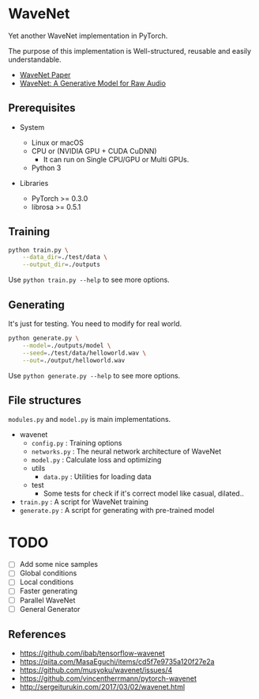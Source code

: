 # WaveNet

Yet another WaveNet implementation in PyTorch.

The purpose of this implementation is Well-structured, reusable and easily understandable.

- [WaveNet Paper](https://arxiv.org/pdf/1609.03499.pdf)
- [WaveNet: A Generative Model for Raw Audio](https://deepmind.com/blog/wavenet-generative-model-raw-audio/)

## Prerequisites

- System
    - Linux or macOS
    - CPU or (NVIDIA GPU + CUDA CuDNN)
        - It can run on Single CPU/GPU or Multi GPUs.
    - Python 3

- Libraries
    - PyTorch >= 0.3.0
    - librosa >= 0.5.1

## Training

```bash
python train.py \
    --data_dir=./test/data \
    --output_dir=./outputs
```

Use `python train.py --help` to see more options.

## Generating

It's just for testing. You need to modify for real world.

```bash
python generate.py \
    --model=./outputs/model \
    --seed=./test/data/helloworld.wav \
    --out=./output/helloworld.wav
```

Use `python generate.py --help` to see more options.

## File structures

`modules.py` and `model.py` is main implementations.

- wavenet
    - `config.py` : Training options
    - `networks.py` : The neural network architecture of WaveNet
    - `model.py` : Calculate loss and optimizing
    - utils
        - `data.py` : Utilities for loading data
    - test
        - Some tests for check if it's correct model like casual, dilated..
- `train.py` : A script for WaveNet training
- `generate.py` : A script for generating with pre-trained model

# TODO

- [ ] Add some nice samples
- [ ] Global conditions
- [ ] Local conditions
- [ ] Faster generating
- [ ] Parallel WaveNet
- [ ] General Generator

## References

- https://github.com/ibab/tensorflow-wavenet
- https://qiita.com/MasaEguchi/items/cd5f7e9735a120f27e2a
- https://github.com/musyoku/wavenet/issues/4
- https://github.com/vincentherrmann/pytorch-wavenet
- http://sergeiturukin.com/2017/03/02/wavenet.html

